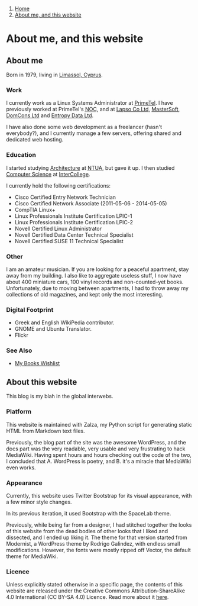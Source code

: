 <!-- -
Title: About me, and this website
Description: Some information about me and my website
First Published: 2011-03-07
Last Updated: 2015-02-28
- -->

<ol class="breadcrumb" itemprop="breadcrumb">
	<li><a href="/">Home</a></li>
	<li><a href="/about/">About me, and this website</a></li>
</ol>

About me, and this website
==========================

About me
--------

Born in 1979, living in [Limassol, Cyprus](http://en.wikipedia.org/wiki/Limassol).

### Work ###

I currently work as a Linux Systems Administrator at [PrimeTel](http://primetel.com.cy/). 
I have previously worked at PrimeTel's <abbr title='Network Operations Center'>NOC</abbr>, 
and at [Lapso Co Ltd](http://lapsoco.com/), [MasterSoft](http://www.mastersoft.com.cy/), 
[DomCons Ltd](http://www.domcons.com/) and [Entropy Data Ltd](http://www.entropydata.com/).

I have also done some web development as a freelancer (hasn't everybody?), and 
I currently manage a few servers, offering shared and dedicated web hosting.

### Education ###

I started studying [Architecture](http://www.arch.ntua.gr/) at 
<abbr title='National Technological University of Athens'>NTUA</abbr>, but 
gave it up. I then studied 
[Computer Science](http://www.lim.intercollege.ac.cy/index.php/programmes-and-courses/academic-programmes/computer-science.html) 
at [InterCollege](http://www.intercollege.ac.cy/).

I currently hold the following certifications:

*   Cisco Certified Entry Network Technician
*   Cisco Certified Network Associate (2011-05-06 - 2014-05-05)
*   CompTIA Linux+
*   Linux Professionals Institute Certification LPIC-1
*   Linux Professionals Institute Certification LPIC-2
*   Novell Certified Linux Administrator
*   Novell Certified Data Center Technical Specialist
*   Novell Certified SUSE 11 Technical Specialist

### Other ###

I am an amateur musician. If you are looking for a peaceful apartment, 
stay away from my building. I also like to aggregate useless stuff, I 
now have about 400 miniature cars, 100 vinyl records and non-counted-yet 
books. Unfortunately, due to moving between apartments, I had to throw 
away my collections of old magazines, and kept only the most interesting.

### Digital Footprint ###

*   Greek and English WikiPedia contributor.
*   GNOME and Ubuntu Translator.
*   Flickr

### See Also ###

*   [My Books Wishlist](/about/books-wishlist.html)

About this website
------------------

This blog is my blah in the global interwebs.

### Platform ###

This website is maintained with Zalza, my Python script for generating 
static HTML from Markdown text files.

Previously, the blog part of the site was the awesome WordPress, and 
the docs part was the very readable, very usable and very frustrating 
to hack MediaWiki. Having spent hours and hours checking out the code 
of the two, I concluded that A. WordPress is poetry, and B. it's a 
miracle that MediaWiki even works.

### Appearance ###

Currently, this website uses Twitter Bootstrap for its visual appearance, with 
a few minor style changes.

In its previous iteration, it used Bootstrap with the SpaceLab theme.

Previously, while being far from a designer, I had stitched 
together the looks of this website from the dead bodies of other looks 
that I liked and dissected, and I ended up liking it. The theme for that 
version started from Modernist, a WordPress theme by Rodrigo Galindez, 
with endless small modifications. However, the fonts were mostly ripped 
off Vector, the default theme for MediaWiki.

### Licence ###

Unless explicitly stated otherwise in a specific page, the contents of 
this website are released under the Creative Commons Attribution-ShareAlike 
4.0 International (CC BY-SA 4.0) Licence. Read more about it 
[here](http://creativecommons.org/licenses/by-sa/4.0/).

